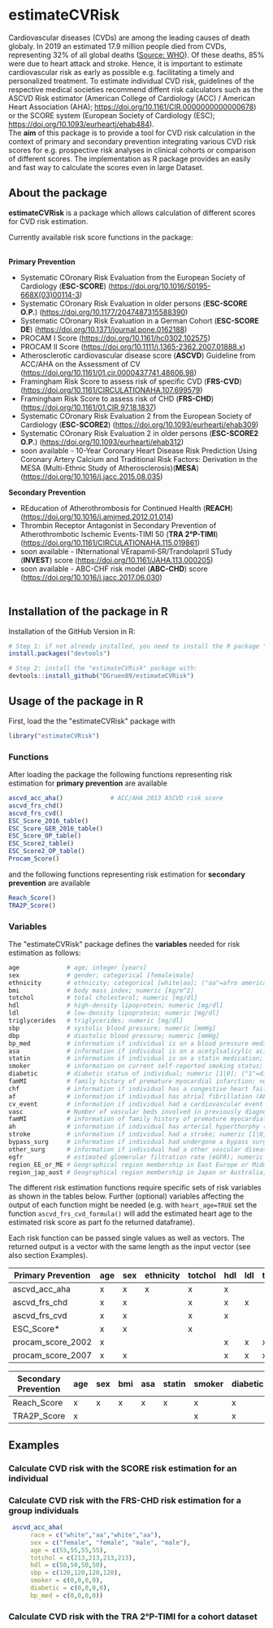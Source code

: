 # estimateCVRisk #

Cardiovascular diseases (CVDs) are among the leading causes of death globaly. In 2019 an estimated 17.9 million people died from CVDs, representing 32% of all global deaths ([Source: WHO](https://www.who.int/en/news-room/fact-sheets/detail/cardiovascular-diseases-(cvds))). Of these deaths, 85% were due to heart attack and stroke. Hence, it is important to estimate cardiovascular risk as early as possible e.g. facilitating a timely and personalized treatment. 
To estimate individual CVD risk, guidelines of the respective medical societies recommend diffent risk calculators such as the ASCVD Risk estimator (American College of Cardiology (ACC) / American Heart Association (AHA); https://doi.org/10.1161/CIR.0000000000000678) or the SCORE system (European Society of Cardiology (ESC); https://doi.org/10.1093/eurheartj/ehab484).<br/>
The **aim** of this package is to provide a tool for CVD risk calculation in the context of primary and secondary prevention integrating various CVD risk scores for e.g. prospective risk analyses in clinical cohorts or comparison of different scores. The implementation as R package provides an easily and fast way to calculate the scores even in large Dataset. 

## About the package ##

**estimateCVRisk** is a package which allows calculation of different scores for CVD risk estimation.<br/>

Currently available risk score functions in the package:<br/><br/>

**Primary Prevention**<br/>
- Systematic COronary Risk Evaluation from the European Society of Cardiology (**ESC-SCORE**) (https://doi.org/10.1016/S0195-668X(03)00114-3)<br/>
- Systematic COronary Risk Evaluation in older persons (**ESC-SCORE O.P.**) (https://doi.org/10.1177/2047487315588390)<br/>
- Systematic COronary Risk Evaluation in a German Cohort (**ESC-SCORE DE**) (https://doi.org/10.1371/journal.pone.0162188)<br/>
- PROCAM I Score (https://doi.org/10.1161/hc0302.102575)<br/> 
- PROCAM II Score (https://doi.org/10.1111/j.1365-2362.2007.01888.x)<br/>
- Atherosclerotic cardiovascular disease score (**ASCVD**) Guideline from ACC/AHA on the Assessment of CV (https://doi.org/10.1161/01.cir.0000437741.48606.98)<br/>
- Framingham Risk Score to assess risk of specific CVD (**FRS-CVD**) (https://doi.org/10.1161/CIRCULATIONAHA.107.699579)<br/>
- Framingham Risk Score to assess risk of CHD (**FRS-CHD**) (https://doi.org/10.1161/01.CIR.97.18.1837)<br/>
- Systematic COronary Risk Evaluation 2 from the European Society of Cardiology (**ESC-SCORE2**) (https://doi.org/10.1093/eurheartj/ehab309)<br/>
- Systematic COronary Risk Evaluation 2 in older persons (**ESC-SCORE2 O.P.**) (https://doi.org/10.1093/eurheartj/ehab312)<br/>
- soon available - 10-Year Coronary Heart Disease Risk Prediction Using Coronary Artery Calcium and Traditional Risk Factors: Derivation in the MESA (Multi-Ethnic Study of Atherosclerosis)(**MESA**) (https://doi.org/10.1016/j.jacc.2015.08.035)<br/>


**Secondary Prevention**<br/>
- REducation of Atherothrombosis for Continued Health (**REACH**) (https://doi.org/10.1016/j.amjmed.2012.01.014)<br/>
- Thrombin Receptor Antagonist in Secondary Prevention of Atherothrombotic Ischemic Events-TIMI 50 (**TRA 2°P-TIMI**) (https://doi.org/10.1161/CIRCULATIONAHA.115.019861)<br/>
- soon available - INternational VErapamil‐SR/Trandolapril STudy (**INVEST**) score (https://doi.org/10.1161/JAHA.113.000205)<br/>
- soon available - ABC-CHF risk model (**ABC-CHD**) score (https://doi.org/10.1016/j.jacc.2017.06.030)<br/><br/>


## Installation of the package in R ##

Installation of the GitHub Version in R:
```R
# Step 1: if not already installed, you need to install the R package "devtools":
install.packages("devtools")

# Step 2: install the "estimateCVRisk" package with:
devtools::install_github("DGruen89/estimateCVRisk")
```

## Usage of the package in R ##

First, load the the "estimateCVRisk" package with
```R
library("estimateCVRisk")
```

### Functions ###

After loading the package the following functions representing risk estimation for **primary prevention** are available

```R
ascvd_acc_aha()             # ACC/AHA 2013 ASCVD risk score
ascvd_frs_chd()             
ascvd_frs_cvd()
ESC_Score_2016_table()
ESC_Score_GER_2016_table()
ESC_Score_OP_table()
ESC_Score2_table()
ESC_Score2_OP_table()
Procam_Score()
```

and the following functions representing risk estimation for **secondary prevention** are available
```R
Reach_Score()
TRA2P_Score()
```

### Variables ###

The "estimateCVRisk" package defines the **variables** needed for risk estimation as follows:

```R
age             # age; integer [years]
sex             # gender; categorical [female|male]
ethnicity       # ethnicity; categorical [white|aa]; ("aa"=afro american)
bmi             # body mass index; numeric [kg/m^2]
totchol         # total cholesterol; numeric [mg/dl]
hdl             # high-density lipoprotein; numeric [mg/dl]
ldl             # low-density lipoprotein; numeric [mg/dl]
triglycerides   # triglycerides; numeric [mg/dl]
sbp             # systolic blood pressure; numeric [mmHg]
dbp             # diastolic blood pressure; numeric [mmHg]
bp_med          # information if individual is on a blood pressure medication; numeric [1|0]; ("1"=yes;"0"=no)
asa             # information if individual is on a acetylsalicylic acid medication; numeric [1|0]; ("1"=yes;"0"=no)
statin          # information if individual is on a statin medication; numeric [1|0]; ("1"=yes;"0"=no)
smoker          # information on current self-reported smoking status; numeric [1|0]; ("1"=smoker;"0"=non-smoker)
diabetic        # diabetic status of individual; numeric [1|0]; ("1"=diabetic;"0"=non-diabetic)
famMI           # family history of premature myocardial infarction; numeric [1|0]; ("1"=yes;"0"=no)
chf             # information if individual has a congestive heart failure (CHF); numeric [1|0]; ("1"=yes;"0"=no)
af              # information if individual has atrial fibrillation (AF); numeric [1|0]; ("1"=yes;"0"=no)
cv_event        # information if individual had a cardiovascular event in the past year; numeric [1|0]; ("1"=yes;"0"=no)
vasc            # Number of vascular beds involved in previously diagnosed vascular disease; numeric [0-3]
famMI           # information of family history of premature myocardial infarction in parents, grandparents or siblings before the age of 60 years; numeric [1|0]; ("1"=yes;"0"=no)
ah              # information if individual has arterial hyperthorphy (AF); numeric [1|0]; ("1"=yes;"0"=no)
stroke          # information if individual had a stroke; numeric [1|0]; ("1"=yes;"0"=no)
bypass_surg     # information if individual had undergone a bypass surgery; numeric [1|0]; ("1"=yes;"0"=no)
other_surg      # information if individual had a other vascular disease (peripheral) surgery; numeric [1|0]; ("1"=yes;"0"=no) 
egfr            # estimated glomerular filtration rate (eGFR); numeric [mL x min^−1 x 1.73 m^−2]
region_EE_or_ME # Geographical region membership in East Europe or Middel East; logical [TRUE|FALSE] 
region_jap_aust # Geographical region membership in Japan or Australia; logical [TRUE|FALSE]

```


The different risk estimation functions require specific sets of risk variables as shown in the tables below. Further (optional) variables affecting the output of each function might be needed (e.g. with ```heart_age=TRUE``` set the function ```ascvd_frs_cvd_formula()``` will add the estimated heart age to the estimated risk score as part fo the returned dataframe).

Each risk function can be passed single values as well as vectors. The returned output is a vector with the same length as the input vector (see also section Examples).

Primary Prevention  | age | sex | ethnicity | totchol | hdl | ldl | triglycerides | sbp | dbp | bp_med | smoker | diabetic | famMI | famMI |  
------------------- | --- |-----|-----------|---------|-----|-----|---------------|-----|-----|--------|--------|----------|-------|-------|
ascvd_acc_aha       | x   | x   | x         | x       | x   |     |               | x   |     | x      | x      | x        |       |       |
ascvd_frs_chd       | x   | x   |           | x       | x   | x   |               | x   | x   |        | x      | x        |       |       |
ascvd_frs_cvd       | x   | x   |           | x       | x   |     |               | x   |     | x      | x      | x        |       |       |
ESC_Score*          | x   | x   |           | x       |     |     |               | x   |     |        | x      |          |       |       |
procam_score_2002   | x   |     |           |         | x   | x   | x             | x   |     |        | x      | x        |  x    | x     |
procam_score_2007   | x   | x   |           |         | x   | x   | x             | x   |     |        | x      | x        |  x    | x     |


Secondary Prevention  | age | sex | bmi | asa | statin | smoker | diabetic | chf | af | cv_event | vasc | ah | stroke | bypass_surg | other_surg | egfr | region_EE_or_ME | region_jap_aust |        
--------------------- | --- |-----|-----|-----|--------|--------|----------|-----|----|----------|------|----|--------|-------------|------------|------|-----------------|-----------------|
Reach_Score           | x   | x   | x   | x   | x      | x      | x        | x   | x  | x        | x    |    |        |             |            |      | x               | x               |
TRA2P_Score           | x   |     |     |     |        | x      | x        | x   |    |          |      | x  | x      | x           | x          | x    |                 |                 |



## Examples ##

### Calculate CVD risk with the SCORE risk estimation for an individual ###

### Calculate CVD risk with the FRS-CHD risk estimation for a group individuals ###

```R
 ascvd_acc_aha(
      race = c("white","aa","white","aa"),
      sex = c("female", "female", "male", "male"),
      age = c(55,55,55,55),
      totchol = c(213,213,213,213),
      hdl = c(50,50,50,50),
      sbp = c(120,120,120,120),
      smoker = c(0,0,0,0),
      diabetic = c(0,0,0,0),
      bp_med = c(0,0,0,0))
```

### Calculate CVD risk with the TRA 2°P-TIMI for a cohort dataset ###


